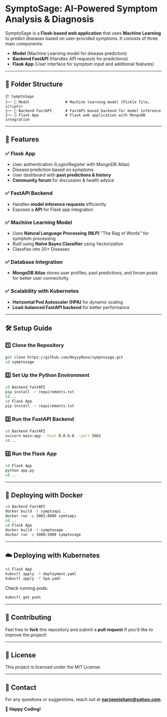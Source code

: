 # SymptoSage: AI-Powered Symptom Analysis & Diagnosis

SymptoSage is a **Flask-based web application** that uses **Machine Learning** to predict diseases based on user-provided symptoms. It consists of three main components:

- **Model** (Machine Learning model for disease prediction)
- **Backend FastAPI** (Handles API requests for predictions)
- **Flask App** (User interface for symptom input and additional features)

---

## 📂 Folder Structure

```
📦 SymptoSage
├── 📂 Model                # Machine learning model (Pickle file, scripts)
├── 📂 Backend FastAPI      # FastAPI-based backend for model inference
├── 📂 Flask App            # Flask web application with MongoDB integration
```

---

## 🚀 Features

### ✅ **Flask App**
- User authentication (Login/Register with MongoDB Atlas)
- Disease prediction based on symptoms
- User dashboard with **past predictions & history**
- **Community forum** for discussion & health advice

### ✅ **FastAPI Backend**
- Handles **model inference requests** efficiently
- Exposes a **API** for Flask app integration

### ✅ **Machine Learning Model**
- Uses **Natural Language Processing (NLP)** "The Bag of Words" for symptom processing
- Built using **Naïve Bayes Classifier** using Vectorization
- Classfies into 20+ Diseases

### ✅ **Database Integration**
- **MongoDB Atlas** stores user profiles, past predictions, and forum posts for better user connectivity.

### ✅ **Scalability with Kubernetes**
- **Horizontal Pod Autoscaler (HPA)** for dynamic scaling
- **Load-balanced FastAPI backend** for better performance

---

## 🛠️ Setup Guide

### 1️⃣ **Clone the Repository**
```sh
git clone https://github.com/HeyyyBooo/symptosage.git
cd symptosage
```

### 2️⃣ **Set Up the Python Environment**
```sh
cd Backend FastAPI
pip install -r requirements.txt
cd ..
cd Flask App
pip install -r requirements.txt
```

### 3️⃣ **Run the FastAPI Backend**
```sh
cd Backend FastAPI
uvicorn main:app --host 0.0.0.0 --port 5002
cd ..
```

### 4️⃣ **Run the Flask App**
```sh
cd Flask App
python app.py
cd ..
```

---

## 🐳 Deploying with Docker

```sh
cd Backend FastAPI
docker build -t symptoapi .
docker run -p 5002:8000 symtoapi
cd ..
cd Flask App
docker build -t symptosage .
docker run -p 5000:5000 symptosage
```

---

## ☁️ Deploying with Kubernetes

```sh
cd Flask App
kubectl apply -f deployment.yaml
kubectl apply -f hpa.yaml
```

Check running pods:
```sh
kubectl get pods
```

---

## 🤝 Contributing
Feel free to **fork** this repository and submit a **pull request** if you'd like to improve the project!

---

## 📜 License
This project is licensed under the MIT License.

---

## 📧 Contact
For any questions or suggestions, reach out at **narzeenishanr@yahoo.com**.

🚀 **Happy Coding!**

